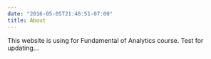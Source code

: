 ```yaml
---
date: "2016-05-05T21:48:51-07:00"
title: About
---
```


This website is using for Fundamental of Analytics course. Test for updating...
